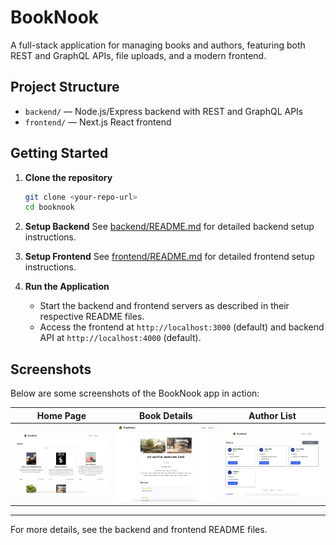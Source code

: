 # BookNook

A full-stack application for managing books and authors, featuring both REST and GraphQL APIs, file uploads, and a modern frontend.

## Project Structure

- `backend/` — Node.js/Express backend with REST and GraphQL APIs
- `frontend/` — Next.js React frontend

## Getting Started

1. **Clone the repository**
   ```sh
   git clone <your-repo-url>
   cd booknook
   ```

2. **Setup Backend**
   See [backend/README.md](backend/README.md) for detailed backend setup instructions.

3. **Setup Frontend**
   See [frontend/README.md](frontend/README.md) for detailed frontend setup instructions.

4. **Run the Application**
   - Start the backend and frontend servers as described in their respective README files.
   - Access the frontend at `http://localhost:3000` (default) and backend API at `http://localhost:4000` (default).

## Screenshots

Below are some screenshots of the BookNook app in action:

| Home Page | Book Details | Author List |
|-----------|--------------|-------------|
| ![Home](screenshots/home.png) | ![Book Details](screenshots/book-details.png) | ![Authors](screenshots/authors.png) |


---

For more details, see the backend and frontend README files.
